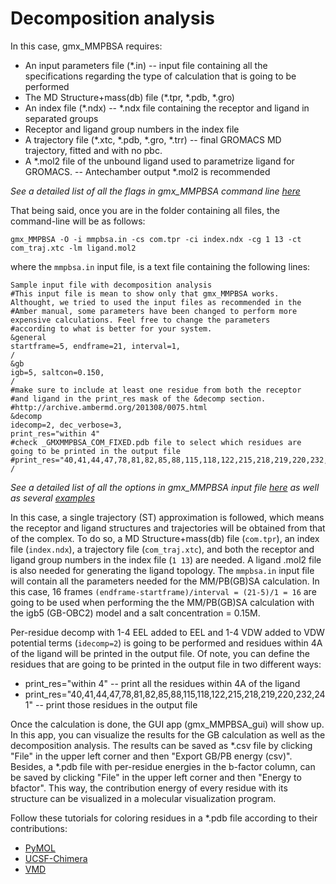 # Decomposition analysis
In this case, gmx_MMPBSA requires:

* An input parameters file (*.in) -- input file containing all the specifications regarding the type of calculation that
is going to be performed
* The MD Structure+mass(db) file (*.tpr, *.pdb, *.gro) 
* An index file (*.ndx) -- *.ndx file containing the receptor and ligand in separated groups
* Receptor and ligand group numbers in the index file
* A trajectory file (*.xtc, *.pdb, *.gro, *.trr) -- final GROMACS MD trajectory, fitted and with no pbc.
* A *.mol2 file of the unbound ligand used to parametrize ligand for GROMACS. -- Antechamber output *.mol2 is recommended

_See a detailed list of all the flags in gmx_MMPBSA command line [here](https://github.com/Valdes-Tresanco-MS/gmx_MMPBSA#calling-gmx_mmpbsa-from-the-command-line)_

That being said, once you are in the folder containing all files, the command-line will be as follows:

    gmx_MMPBSA -O -i mmpbsa.in -cs com.tpr -ci index.ndx -cg 1 13 -ct com_traj.xtc -lm ligand.mol2

where the `mmpbsa.in` input file, is a text file containing the following lines:

```
Sample input file with decomposition analysis
#This input file is mean to show only that gmx_MMPBSA works. Althought, we tried to used the input files as recommended in the 
#Amber manual, some parameters have been changed to perform more expensive calculations. Feel free to change the parameters 
#according to what is better for your system.
&general
startframe=5, endframe=21, interval=1,
/
&gb
igb=5, saltcon=0.150,
/
#make sure to include at least one residue from both the receptor
#and ligand in the print_res mask of the &decomp section.
#http://archive.ambermd.org/201308/0075.html
&decomp
idecomp=2, dec_verbose=3,
print_res="within 4"
#check _GMXMMPBSA_COM_FIXED.pdb file to select which residues are going to be printed in the output file
#print_res="40,41,44,47,78,81,82,85,88,115,118,122,215,218,219,220,232,241"
/
```

_See a detailed list of all the options in gmx_MMPBSA input file [here](https://github.com/Valdes-Tresanco-MS/gmx_MMPBSA#the-input-file) 
as well as several [examples](https://github.com/Valdes-Tresanco-MS/gmx_MMPBSA#sample-input-files)_

In this case, a single trajectory (ST) approximation is followed, which means the receptor and ligand structures and 
trajectories will be obtained from that of the complex. To do so, a MD Structure+mass(db) file (`com.tpr`), an index file (`index.ndx`),
a trajectory file (`com_traj.xtc`), and both the receptor and ligand group numbers in the index file (`1 13`) are needed.
A ligand .mol2 file is also needed for generating the ligand topology. The `mmpbsa.in` input file will contain all the 
parameters needed for the MM/PB(GB)SA calculation. In this case, 16 frames `(endframe-startframe)/interval = (21-5)/1 = 16`
are going to be used when performing the the MM/PB(GB)SA calculation with the igb5 (GB-OBC2) model and a 
salt concentration = 0.15M.

Per-residue decomp with 1-4 EEL added to EEL and 1-4 VDW added to VDW potential terms (`idecomp=2`) is going to be 
performed and residues within 4A of the ligand will be printed in the output file. Of note, you can define the residues 
that are going to be printed in the output file in two different ways:

* print_res="within 4" -- print all the residues within 4A of the ligand
* print_res="40,41,44,47,78,81,82,85,88,115,118,122,215,218,219,220,232,241" -- print those residues in the output file

Once the calculation is done, the GUI app (gmx_MMPBSA_gui) will show up. In this app, you can visualize the results for 
the GB calculation as well as the decomposition analysis. The results can be saved as *.csv file by clicking "File" in 
the upper left corner and then "Export GB/PB energy (csv)". Besides, a *.pdb file with per-residue energies in the 
b-factor column, can be saved by clicking "File" in the upper left corner and then "Energy to bfactor". This way, 
the contribution energy of every residue with its structure can be visualized in a molecular visualization 
program.

Follow these tutorials for coloring residues in a *.pdb file according to their contributions:
* [PyMOL](https://youtu.be/ScoMb6Am6II)
* [UCSF-Chimera](https://youtu.be/jKA4fuYuKps)
* [VMD](https://youtu.be/PeboM8KE5SA)
